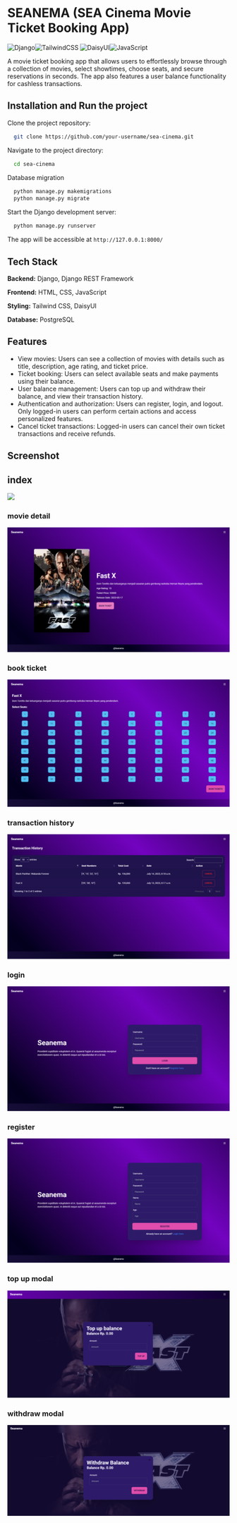 
# SEANEMA (SEA Cinema Movie Ticket Booking App)
![Django](https://img.shields.io/badge/Django-092E20?style=flat&logo=django&logoColor=white)![TailwindCSS](https://img.shields.io/badge/tailwindcss-%2338B2AC.svg?style=flat&logo=tailwind-css&logoColor=white)
![DaisyUI](https://img.shields.io/badge/daisyui-5A0EF8?style=flat&logo=daisyui&logoColor=white)![JavaScript](https://img.shields.io/badge/javascript-%23323330.svg?style=flat&logo=javascript&logoColor=%23F7DF1E)


A movie ticket booking app that allows users to effortlessly browse through a collection of movies, select showtimes, choose seats, and secure reservations in seconds. The app also features a user balance functionality for cashless transactions.


## Installation and Run the project

Clone the project repository:

```bash
  git clone https://github.com/your-username/sea-cinema.git
```

Navigate to the project directory:

```bash
  cd sea-cinema
```

Database migration

```bash
  python manage.py makemigrations
  python manage.py migrate
```

Start the Django development server:

```bash
  python manage.py runserver
```

The app will be accessible at `http://127.0.0.1:8000/`
## Tech Stack

**Backend:** Django, Django REST Framework

**Frontend:** HTML, CSS, JavaScript

**Styling:** Tailwind CSS, DaisyUI

**Database:** PostgreSQL


## Features

- View movies: Users can see a collection of movies with details such as title, description, age rating, and ticket price.
- Ticket booking: Users can select available seats and make payments using their balance.
- User balance management: Users can top up and withdraw their balance, and view their transaction history.
- Authentication and authorization: Users can register, login, and logout. Only logged-in users can perform certain actions and access personalized features.
- Cancel ticket transactions: Logged-in users can cancel their own ticket transactions and receive refunds.

## Screenshot
## index
<img src="media/index.png">

### movie detail
<img src="media/Movie-Detail.png">

### book ticket
<img src="media/book-ticket.png">

### transaction history
<img src="media/history.png">

### login
<img src="media/Login.png">

### register
<img src="media/Registration.png">

### top up modal
<img src="media/topup.png">

### withdraw modal
<img src="media/withdraw.png">
